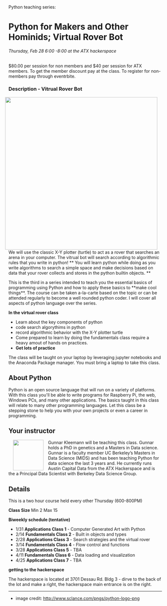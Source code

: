 Python teaching series: 

# Python for Makers and Other Hominids; Virtual Rover Bot

###### *Thursday, Feb 28 6:00 -8:00 at the ATX hackerspace*

$80.00 per session for non members and $40 per session for ATX members. To get the member discount pay at the class. To register for non-members pay through eventrbite.

### Description - Vitrual Rover Bot
<p>
<img style="padding: 0 15px; float: right
;" src="../img/SlicePunkPython.png" width="500"/ >
</p>
<p style="margin-top: 20px;"> </p>

We will use the classic X-Y plotter (turtle) to act as a rover that searches an arena in your computer. The vitrual bot will search according to algorithmic rules that you write in python! ** You will learn python while doing as you write algorithms to search a simple space and make decisions based on data that your rover collects and stores in the python builtin objects. **

<p>This is the third in a series intended to teach you the essential basics of programming using Python and how to apply these basics to **make cool things**. The course can be taken a-la-carte based on the topic or can be attended regularly to become a well rounded python coder. I will cover all aspects of python language over the series. </p>

**In the virtual rover class** 

* Learn about the key components of python
* code search algorythims in python
* record algorithmic behavior with the X-Y plotter turtle
* Come prepared to learn by doing the fundamentals class require a heavy amout of hands on practices.
* **Get lots of practice**

The class will be taught on your laptop by leveraging jupyter notebooks and the Anaconda Package manager. You must bring a laptop to take this class.

## About Python 
Python is an open source language that will run on a variety of platforms. With this
class you'll be able to write programs for Raspberry Pi, the web, Windows
PCs, and many other applications. The basics taught in this class will relate
to many other programming languages. Let this class be a stepping stone
to help you with your own projects or even a career in programming.


## Your instructor
<p>
<img style="padding: 0 15px; float: left
;" src="https://avatars1.githubusercontent.com/u/10604824?s=400&u=f7a03aa1e2abbb8e32a1ab0c84d2f7953da4bf16&v=4" width="100"/ >
</p>

<p>Gunnar Kleemann will be teaching this class. Gunnar holds a PhD in genetics and a Masters in Data science. 
Gunnar is a faculty member UC Berkeley’s Masters in Data Science (MIDS) and has been teaching Python for data science the last 3 years and.  He currently runs Austin Capital Data from the ATX Hackerspace and is the a Principal Data Scientist with Berkeley Data Science Group.</p>

## Details
This is a two hour course held every other Thursday (600-800PM)

**Class Size**
Min 2 Max 15

**Biweekly schedule (tentative)**

* 1/31 **Applications Class 1** - Computer Generated Art with Python
* 2/14 **Fundamentals Class 2** - Built in objects and types
* 2/28 **Applications Class 3** - Search strategies and the virtual rover
* 3/14 **Fundamentals Class 4** - Flow control and functions
* 3/28 **Applications Class 5** - TBA
* 4/11 **Fundamentals Class 6** - Data loading and visualization
* 4/25 **Applications Class 7** - TBA

**getting to the hackerspace**

The hackerspace is located at 3701 Dessau Rd. Bldg 3 - dirve to the back of the lot and make a right, the hackerspace main entrance is on the right.

---

* image credit: http://www.sclance.com/pngs/python-logo-png
